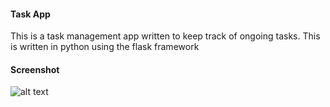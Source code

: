 #### Task App
This is a task management app written to keep track of ongoing tasks. This is written in python using the flask framework

#### Screenshot

![alt text](https://i.imgur.com/y5lHhWC.png)